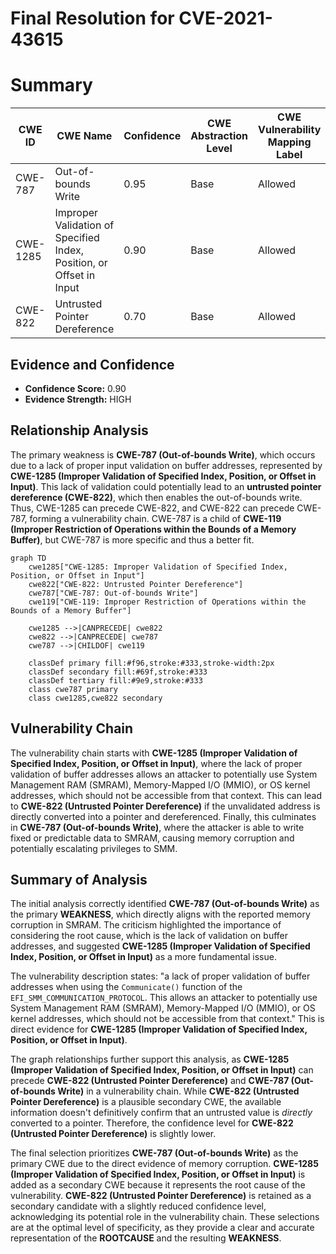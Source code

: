 # Final Resolution for CVE-2021-43615

# Summary
| CWE ID | CWE Name | Confidence | CWE Abstraction Level | CWE Vulnerability Mapping Label | CWE-Vulnerability Mapping Notes |
|---|---|---|---|---|---|
| CWE-787 | Out-of-bounds Write | 0.95 | Base | Allowed | Primary CWE |
| CWE-1285 | Improper Validation of Specified Index, Position, or Offset in Input | 0.90 | Base | Allowed | Secondary Candidate |
| CWE-822 | Untrusted Pointer Dereference | 0.70 | Base | Allowed | Secondary Candidate |

## Evidence and Confidence

*   **Confidence Score:** 0.90
*   **Evidence Strength:** HIGH

## Relationship Analysis
The primary weakness is **CWE-787 (Out-of-bounds Write)**, which occurs due to a lack of proper input validation on buffer addresses, represented by **CWE-1285 (Improper Validation of Specified Index, Position, or Offset in Input)**. This lack of validation could potentially lead to an **untrusted pointer dereference (CWE-822)**, which then enables the out-of-bounds write. Thus, CWE-1285 can precede CWE-822, and CWE-822 can precede CWE-787, forming a vulnerability chain. CWE-787 is a child of **CWE-119 (Improper Restriction of Operations within the Bounds of a Memory Buffer)**, but CWE-787 is more specific and thus a better fit.

```mermaid
graph TD
    cwe1285["CWE-1285: Improper Validation of Specified Index, Position, or Offset in Input"]
    cwe822["CWE-822: Untrusted Pointer Dereference"]
    cwe787["CWE-787: Out-of-bounds Write"]
    cwe119["CWE-119: Improper Restriction of Operations within the Bounds of a Memory Buffer"]
    
    cwe1285 -->|CANPRECEDE| cwe822
    cwe822 -->|CANPRECEDE| cwe787
    cwe787 -->|CHILDOF| cwe119
    
    classDef primary fill:#f96,stroke:#333,stroke-width:2px
    classDef secondary fill:#69f,stroke:#333
    classDef tertiary fill:#9e9,stroke:#333
    class cwe787 primary
    class cwe1285,cwe822 secondary
```

## Vulnerability Chain
The vulnerability chain starts with **CWE-1285 (Improper Validation of Specified Index, Position, or Offset in Input)**, where the lack of proper validation of buffer addresses allows an attacker to potentially use System Management RAM (SMRAM), Memory-Mapped I/O (MMIO), or OS kernel addresses, which should not be accessible from that context. This can lead to **CWE-822 (Untrusted Pointer Dereference)** if the unvalidated address is directly converted into a pointer and dereferenced. Finally, this culminates in **CWE-787 (Out-of-bounds Write)**, where the attacker is able to write fixed or predictable data to SMRAM, causing memory corruption and potentially escalating privileges to SMM.

## Summary of Analysis
The initial analysis correctly identified **CWE-787 (Out-of-bounds Write)** as the primary **WEAKNESS**, which directly aligns with the reported memory corruption in SMRAM. The criticism highlighted the importance of considering the root cause, which is the lack of validation on buffer addresses, and suggested **CWE-1285 (Improper Validation of Specified Index, Position, or Offset in Input)** as a more fundamental issue.

The vulnerability description states: "a lack of proper validation of buffer addresses when using the `Communicate()` function of the `EFI_SMM_COMMUNICATION_PROTOCOL`. This allows an attacker to potentially use System Management RAM (SMRAM), Memory-Mapped I/O (MMIO), or OS kernel addresses, which should not be accessible from that context." This is direct evidence for **CWE-1285 (Improper Validation of Specified Index, Position, or Offset in Input)**.

The graph relationships further support this analysis, as **CWE-1285 (Improper Validation of Specified Index, Position, or Offset in Input)** can precede **CWE-822 (Untrusted Pointer Dereference)** and **CWE-787 (Out-of-bounds Write)** in a vulnerability chain. While **CWE-822 (Untrusted Pointer Dereference)** is a plausible secondary CWE, the available information doesn't definitively confirm that an untrusted value is *directly* converted to a pointer. Therefore, the confidence level for **CWE-822 (Untrusted Pointer Dereference)** is slightly lower.

The final selection prioritizes **CWE-787 (Out-of-bounds Write)** as the primary CWE due to the direct evidence of memory corruption. **CWE-1285 (Improper Validation of Specified Index, Position, or Offset in Input)** is added as a secondary CWE because it represents the root cause of the vulnerability. **CWE-822 (Untrusted Pointer Dereference)** is retained as a secondary candidate with a slightly reduced confidence level, acknowledging its potential role in the vulnerability chain. These selections are at the optimal level of specificity, as they provide a clear and accurate representation of the **ROOTCAUSE** and the resulting **WEAKNESS**.